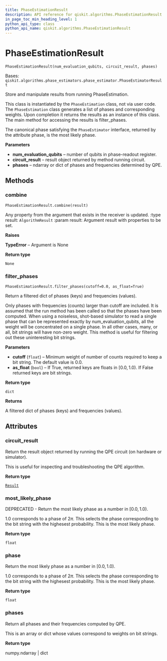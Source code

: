 ```yaml
---
title: PhaseEstimationResult
description: API reference for qiskit.algorithms.PhaseEstimationResult
in_page_toc_min_heading_level: 1
python_api_type: class
python_api_name: qiskit.algorithms.PhaseEstimationResult
---
```


# PhaseEstimationResult

<span id="qiskit.algorithms.PhaseEstimationResult" />

`PhaseEstimationResult(num_evaluation_qubits, circuit_result, phases)`

Bases: `qiskit.algorithms.phase_estimators.phase_estimator.PhaseEstimatorResult`

Store and manipulate results from running PhaseEstimation.

This class is instantiated by the `PhaseEstimation` class, not via user code. The `PhaseEstimation` class generates a list of phases and corresponding weights. Upon completion it returns the results as an instance of this class. The main method for accessing the results is filter\_phases.

The canonical phase satisfying the `PhaseEstimator` interface, returned by the attribute phase, is the most likely phase.

**Parameters**

*   **num\_evaluation\_qubits** – number of qubits in phase-readout register.
*   **circuit\_result** – result object returned by method running circuit.
*   **phases** – ndarray or dict of phases and frequencies determined by QPE.

## Methods

### combine

<span id="qiskit.algorithms.PhaseEstimationResult.combine" />

`PhaseEstimationResult.combine(result)`

Any property from the argument that exists in the receiver is updated. :type result: `AlgorithmResult` :param result: Argument result with properties to be set.

**Raises**

**TypeError** – Argument is None

**Return type**

`None`

### filter\_phases

<span id="qiskit.algorithms.PhaseEstimationResult.filter_phases" />

`PhaseEstimationResult.filter_phases(cutoff=0.0, as_float=True)`

Return a filtered dict of phases (keys) and frequencies (values).

Only phases with frequencies (counts) larger than cutoff are included. It is assumed that the run method has been called so that the phases have been computed. When using a noiseless, shot-based simulator to read a single phase that can be represented exactly by num\_evaluation\_qubits, all the weight will be concentrated on a single phase. In all other cases, many, or all, bit strings will have non-zero weight. This method is useful for filtering out these uninteresting bit strings.

**Parameters**

*   **cutoff** (`float`) – Minimum weight of number of counts required to keep a bit string. The default value is 0.0.
*   **as\_float** (`bool`) – If True, returned keys are floats in $[0.0, 1.0)$. If False returned keys are bit strings.

**Return type**

`dict`

**Returns**

A filtered dict of phases (keys) and frequencies (values).

## Attributes

<span id="qiskit.algorithms.PhaseEstimationResult.circuit_result" />

### circuit\_result

Return the result object returned by running the QPE circuit (on hardware or simulator).

This is useful for inspecting and troubleshooting the QPE algorithm.

**Return type**

[`Result`](qiskit.result.Result "qiskit.result.result.Result")

<span id="qiskit.algorithms.PhaseEstimationResult.most_likely_phase" />

### most\_likely\_phase

DEPRECATED - Return the most likely phase as a number in $[0.0, 1.0)$.

1.0 corresponds to a phase of $2\pi$. This selects the phase corresponding to the bit string with the highesest probability. This is the most likely phase.

**Return type**

`float`

<span id="qiskit.algorithms.PhaseEstimationResult.phase" />

### phase

Return the most likely phase as a number in $[0.0, 1.0)$.

1.0 corresponds to a phase of $2\pi$. This selects the phase corresponding to the bit string with the highesest probability. This is the most likely phase.

**Return type**

`float`

<span id="qiskit.algorithms.PhaseEstimationResult.phases" />

### phases

Return all phases and their frequencies computed by QPE.

This is an array or dict whose values correspond to weights on bit strings.

**Return type**

numpy.ndarray | dict

